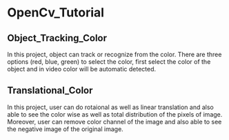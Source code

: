 # OpenCv_Tutorial
## Object_Tracking_Color
In this project, object can track or recognize from the color. There are three options (red, blue, green) to select the color, first select the color of the object and in video color will be automatic detected.
## Translational_Color 
In this project, user can do rotaional as well as linear translation and also able to see the color wise as well as total distribution of the pixels of image. Moreover, user can remove color channel of the image and also able to see the negative image of the original image.  
